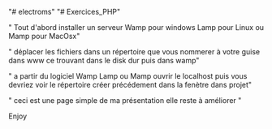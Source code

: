 "# electroms" 
"# Exercices_PHP" 

" Tout d'abord installer un serveur Wamp pour windows Lamp pour Linux ou Mamp pour MacOsx"

" déplacer les fichiers dans un répertoire que vous nommerer à votre guise dans www ce trouvant dans le disk dur puis dans wamp"

" a partir du logiciel Wamp Lamp ou Mamp ouvrir le localhost puis vous devriez voir le répertoire créer précédement dans la fenètre dans projet" 

" ceci est une page simple de ma présentation elle reste à améliorer "

Enjoy
